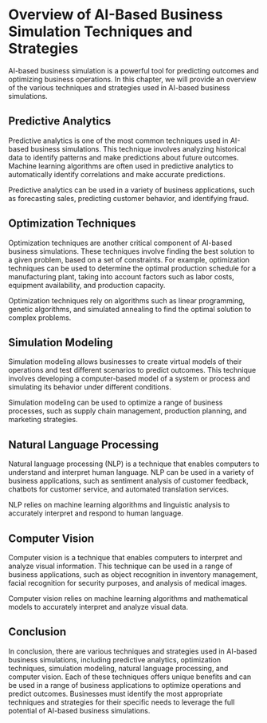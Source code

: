 Overview of AI-Based Business Simulation Techniques and Strategies
==========================================================================================================================

AI-based business simulation is a powerful tool for predicting outcomes and optimizing business operations. In this chapter, we will provide an overview of the various techniques and strategies used in AI-based business simulations.

Predictive Analytics
--------------------

Predictive analytics is one of the most common techniques used in AI-based business simulations. This technique involves analyzing historical data to identify patterns and make predictions about future outcomes. Machine learning algorithms are often used in predictive analytics to automatically identify correlations and make accurate predictions.

Predictive analytics can be used in a variety of business applications, such as forecasting sales, predicting customer behavior, and identifying fraud.

Optimization Techniques
-----------------------

Optimization techniques are another critical component of AI-based business simulations. These techniques involve finding the best solution to a given problem, based on a set of constraints. For example, optimization techniques can be used to determine the optimal production schedule for a manufacturing plant, taking into account factors such as labor costs, equipment availability, and production capacity.

Optimization techniques rely on algorithms such as linear programming, genetic algorithms, and simulated annealing to find the optimal solution to complex problems.

Simulation Modeling
-------------------

Simulation modeling allows businesses to create virtual models of their operations and test different scenarios to predict outcomes. This technique involves developing a computer-based model of a system or process and simulating its behavior under different conditions.

Simulation modeling can be used to optimize a range of business processes, such as supply chain management, production planning, and marketing strategies.

Natural Language Processing
---------------------------

Natural language processing (NLP) is a technique that enables computers to understand and interpret human language. NLP can be used in a variety of business applications, such as sentiment analysis of customer feedback, chatbots for customer service, and automated translation services.

NLP relies on machine learning algorithms and linguistic analysis to accurately interpret and respond to human language.

Computer Vision
---------------

Computer vision is a technique that enables computers to interpret and analyze visual information. This technique can be used in a range of business applications, such as object recognition in inventory management, facial recognition for security purposes, and analysis of medical images.

Computer vision relies on machine learning algorithms and mathematical models to accurately interpret and analyze visual data.

Conclusion
----------

In conclusion, there are various techniques and strategies used in AI-based business simulations, including predictive analytics, optimization techniques, simulation modeling, natural language processing, and computer vision. Each of these techniques offers unique benefits and can be used in a range of business applications to optimize operations and predict outcomes. Businesses must identify the most appropriate techniques and strategies for their specific needs to leverage the full potential of AI-based business simulations.
